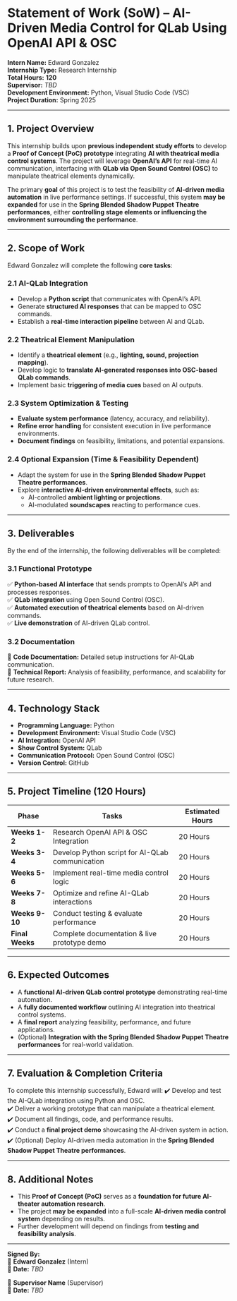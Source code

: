 # **Statement of Work (SoW) – AI-Driven Media Control for QLab Using OpenAI API & OSC**
**Intern Name:** Edward Gonzalez  
**Internship Type:** Research Internship  
**Total Hours:** **120**  
**Supervisor:** *TBD*  
**Development Environment:** Python, Visual Studio Code (VSC)  
**Project Duration:** Spring 2025  

---

## **1. Project Overview**
This internship builds upon **previous independent study efforts** to develop a **Proof of Concept (PoC) prototype** integrating **AI with theatrical media control systems**. The project will leverage **OpenAI’s API** for real-time AI communication, interfacing with **QLab via Open Sound Control (OSC)** to manipulate theatrical elements dynamically.

The primary **goal** of this project is to test the feasibility of **AI-driven media automation** in live performance settings. If successful, this system **may be expanded** for use in the **Spring Blended Shadow Puppet Theatre performances**, either **controlling stage elements or influencing the environment surrounding the performance**.

---

## **2. Scope of Work**
Edward Gonzalez will complete the following **core tasks**:

### **2.1 AI-QLab Integration**
- Develop a **Python script** that communicates with OpenAI’s API.
- Generate **structured AI responses** that can be mapped to OSC commands.
- Establish a **real-time interaction pipeline** between AI and QLab.

### **2.2 Theatrical Element Manipulation**
- Identify a **theatrical element** (e.g., **lighting, sound, projection mapping**).
- Develop logic to **translate AI-generated responses into OSC-based QLab commands**.
- Implement basic **triggering of media cues** based on AI outputs.

### **2.3 System Optimization & Testing**
- **Evaluate system performance** (latency, accuracy, and reliability).
- **Refine error handling** for consistent execution in live performance environments.
- **Document findings** on feasibility, limitations, and potential expansions.

### **2.4 Optional Expansion (Time & Feasibility Dependent)**
- Adapt the system for use in the **Spring Blended Shadow Puppet Theatre performances**.
- Explore **interactive AI-driven environmental effects**, such as:
  - AI-controlled **ambient lighting or projections**.
  - AI-modulated **soundscapes** reacting to performance cues.

---

## **3. Deliverables**
By the end of the internship, the following deliverables will be completed:

### **3.1 Functional Prototype**
✅ **Python-based AI interface** that sends prompts to OpenAI’s API and processes responses.  
✅ **QLab integration** using Open Sound Control (OSC).  
✅ **Automated execution of theatrical elements** based on AI-driven commands.  
✅ **Live demonstration** of AI-driven QLab control.  

### **3.2 Documentation**
📄 **Code Documentation:** Detailed setup instructions for AI-QLab communication.  
📄 **Technical Report:** Analysis of feasibility, performance, and scalability for future research.  

---

## **4. Technology Stack**
- **Programming Language:** Python  
- **Development Environment:** Visual Studio Code (VSC)  
- **AI Integration:** OpenAI API  
- **Show Control System:** QLab  
- **Communication Protocol:** Open Sound Control (OSC)  
- **Version Control:** GitHub  

---

## **5. Project Timeline (120 Hours)**
| **Phase**            | **Tasks**                                            | **Estimated Hours** |
|----------------------|-----------------------------------------------------|---------------------|
| **Weeks 1-2**       | Research OpenAI API & OSC Integration               | 20 Hours           |
| **Weeks 3-4**       | Develop Python script for AI-QLab communication      | 20 Hours           |
| **Weeks 5-6**       | Implement real-time media control logic              | 20 Hours           |
| **Weeks 7-8**       | Optimize and refine AI-QLab interactions             | 20 Hours           |
| **Weeks 9-10**      | Conduct testing & evaluate performance               | 20 Hours           |
| **Final Weeks**     | Complete documentation & live prototype demo         | 20 Hours           |

---

## **6. Expected Outcomes**
- A **functional AI-driven QLab control prototype** demonstrating real-time automation.
- A **fully documented workflow** outlining AI integration into theatrical control systems.
- A **final report** analyzing feasibility, performance, and future applications.
- (Optional) **Integration with the Spring Blended Shadow Puppet Theatre performances** for real-world validation.

---

## **7. Evaluation & Completion Criteria**
To complete this internship successfully, Edward will:
✔️ Develop and test the AI-QLab integration using Python and OSC.  
✔️ Deliver a working prototype that can manipulate a theatrical element.  
✔️ Document all findings, code, and performance results.  
✔️ Conduct a **final project demo** showcasing the AI-driven system in action.  
✔️ (Optional) Deploy AI-driven media automation in the **Spring Blended Shadow Puppet Theatre performances**.  

---

## **8. Additional Notes**
- This **Proof of Concept (PoC)** serves as a **foundation for future AI-theater automation research**.
- The project **may be expanded** into a full-scale **AI-driven media control system** depending on results.
- Further development will depend on findings from **testing and feasibility analysis**.

---

**Signed By:**  
👤 **Edward Gonzalez** (Intern)  
📅 **Date:** *TBD*  

👤 **Supervisor Name** (Supervisor)  
📅 **Date:** *TBD*  
